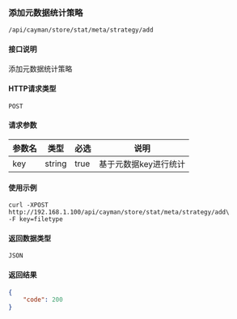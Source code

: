 ### 添加元数据统计策略
`/api/cayman/store/stat/meta/strategy/add`

#### 接口说明
添加元数据统计策略

#### HTTP请求类型
`POST`

#### 请求参数
|参数名|类型|必选|说明|
|--|--|--|--|
|key|string|true|基于元数据key进行统计|

#### 使用示例
```
curl -XPOST http://192.168.1.100/api/cayman/store/stat/meta/strategy/add\
-F key=filetype
```

#### 返回数据类型
`JSON`

#### 返回结果
```json
{
	"code":	200
}
```